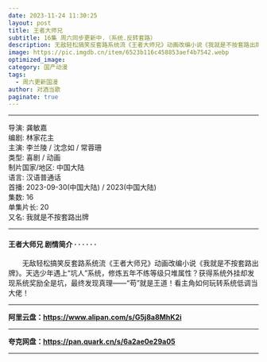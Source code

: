 ```yaml
---
date: 2023-11-24 11:30:25
layout: post
title: 王者大师兄
subtitle: 16集 周六同步更新中.（系统.反转套路）
description: 无敌轻松搞笑反套路系统流《王者大师兄》动画改编小说《我就是不按套路出牌》。天选少年遇上“坑人”系统，修炼五年不练等级只堆属性？...
image: https://pic.imgdb.cn/item/6523b116c458853aef4b7542.webp
optimized_image: 
category: 国产动漫
tags:
  - 周六更新国漫
author: 对酒当歌
paginate: true
---
```



---

导演: 龚敏嘉  
编剧: 林家花主  
主演: 李兰陵 / 沈念如 / 常蓉珊  
类型: 喜剧 / 动画  
制片国家/地区: 中国大陆  
语言: 汉语普通话  
首播: 2023-09-30(中国大陆) / 2023(中国大陆)  
集数: 16  
单集片长: 20  
又名: 我就是不按套路出牌  

---

#### 王者大师兄 剧情简介 · · · · · ·

　　无敌轻松搞笑反套路系统流《王者大师兄》动画改编小说《我就是不按套路出牌》。天选少年遇上“坑人”系统，修炼五年不练等级只堆属性？获得系统外挂却发现系统奖励全是坑，最终发现真理——“苟”就是王道！看主角如何玩转系统低调当大佬！  

---

**阿里云盘：<https://www.alipan.com/s/G5j8a8MhK2i>**

---

**夸克网盘：<https://pan.quark.cn/s/6a2ae0e29a05>**

---
